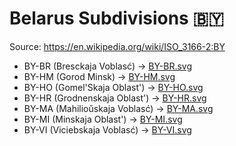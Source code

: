 # Belarus Subdivisions 🇧🇾

Source: https://en.wikipedia.org/wiki/ISO_3166-2:BY

* BY-BR (Bresckaja Voblasć) -> [BY-BR.svg](https://github.com/amckenna41/iso3166-flag-icons/blob/main/iso3166-2-icons/BY/BY-BR.svg)
* BY-HM (Gorod Minsk) -> [BY-HM.svg](https://github.com/amckenna41/iso3166-flag-icons/blob/main/iso3166-2-icons/BY/BY-HM.svg)
* BY-HO (Gomel'Skaja Oblast') -> [BY-HO.svg](https://github.com/amckenna41/iso3166-flag-icons/blob/main/iso3166-2-icons/BY/BY-HO.svg)
* BY-HR (Grodnenskaja Oblast') -> [BY-HR.svg](https://github.com/amckenna41/iso3166-flag-icons/blob/main/iso3166-2-icons/BY/BY-HR.svg)
* BY-MA (Mahilioŭskaja Voblasć) -> [BY-MA.svg](https://github.com/amckenna41/iso3166-flag-icons/blob/main/iso3166-2-icons/BY/BY-MA.svg)
* BY-MI (Minskaja Oblast') -> [BY-MI.svg](https://github.com/amckenna41/iso3166-flag-icons/blob/main/iso3166-2-icons/BY/BY-MI.svg)
* BY-VI (Viciebskaja Voblasć) -> [BY-VI.svg](https://github.com/amckenna41/iso3166-flag-icons/blob/main/iso3166-2-icons/BY/BY-VI.svg)
